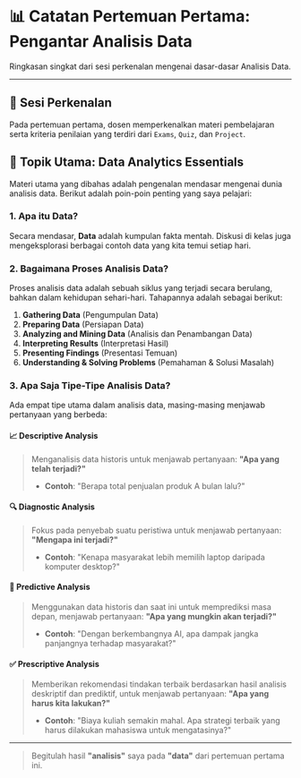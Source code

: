 # 📊 Catatan Pertemuan Pertama: Pengantar Analisis Data

Ringkasan singkat dari sesi perkenalan mengenai dasar-dasar Analisis Data.

---

## 🎯 Sesi Perkenalan

Pada pertemuan pertama, dosen memperkenalkan materi pembelajaran serta kriteria penilaian yang terdiri dari `Exams`, `Quiz`, dan `Project`.

## 🚀 Topik Utama: Data Analytics Essentials

Materi utama yang dibahas adalah pengenalan mendasar mengenai dunia analisis data. Berikut adalah poin-poin penting yang saya pelajari:

### 1. Apa itu Data?
Secara mendasar, **Data** adalah kumpulan fakta mentah. Diskusi di kelas juga mengeksplorasi berbagai contoh data yang kita temui setiap hari.

### 2. Bagaimana Proses Analisis Data?
Proses analisis data adalah sebuah siklus yang terjadi secara berulang, bahkan dalam kehidupan sehari-hari. Tahapannya adalah sebagai berikut:

1.  **Gathering Data** (Pengumpulan Data)
2.  **Preparing Data** (Persiapan Data)
3.  **Analyzing and Mining Data** (Analisis dan Penambangan Data)
4.  **Interpreting Results** (Interpretasi Hasil)
5.  **Presenting Findings** (Presentasi Temuan)
6.  **Understanding & Solving Problems** (Pemahaman & Solusi Masalah)

### 3. Apa Saja Tipe-Tipe Analisis Data?
Ada empat tipe utama dalam analisis data, masing-masing menjawab pertanyaan yang berbeda:

#### 📈 Descriptive Analysis
> Menganalisis data historis untuk menjawab pertanyaan: **"Apa yang telah terjadi?"**
> * **Contoh**: "Berapa total penjualan produk A bulan lalu?"

#### 🔍 Diagnostic Analysis
> Fokus pada penyebab suatu peristiwa untuk menjawab pertanyaan: **"Mengapa ini terjadi?"**
> * **Contoh**: "Kenapa masyarakat lebih memilih laptop daripada komputer desktop?"

#### 🔮 Predictive Analysis
> Menggunakan data historis dan saat ini untuk memprediksi masa depan, menjawab pertanyaan: **"Apa yang mungkin akan terjadi?"**
> * **Contoh**: "Dengan berkembangnya AI, apa dampak jangka panjangnya terhadap masyarakat?"

#### ✅ Prescriptive Analysis
> Memberikan rekomendasi tindakan terbaik berdasarkan hasil analisis deskriptif dan prediktif, untuk menjawab pertanyaan: **"Apa yang harus kita lakukan?"**
> * **Contoh**: "Biaya kuliah semakin mahal. Apa strategi terbaik yang harus dilakukan mahasiswa untuk mengatasinya?"

---

> Begitulah hasil **"analisis"** saya pada **"data"** dari pertemuan pertama ini.
